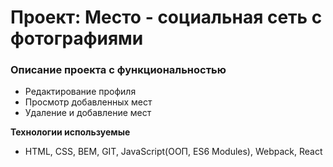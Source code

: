 # Проект: Место - социальная сеть с фотографиями

### Описание проекта с функциональностью
* Редактирование профиля
* Просмотр добавленных мест
* Удаление и добавление мест

**Технологии используемые**

* HTML, CSS, BEM, GIT, JavaScript(ООП, ES6 Modules), Webpack, React